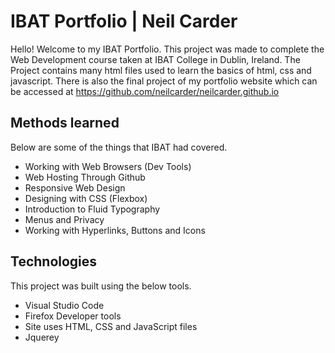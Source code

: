 # IBAT Portfolio | Neil Carder 

Hello! Welcome to my IBAT Portfolio. This project was made to complete the Web Development course taken at IBAT College in Dublin, Ireland. The Project contains many html files used to learn the basics of html, css and javascript. There is also the final project of my portfolio website which can be accessed at https://github.com/neilcarder/neilcarder.github.io

## Methods learned
Below are some of the things that IBAT had covered.

- Working with Web Browsers (Dev Tools)
- Web Hosting Through Github
- Responsive Web Design
- Designing with CSS (Flexbox)
- Introduction to Fluid Typography
- Menus and Privacy
- Working with Hyperlinks, Buttons and Icons 

## Technologies
This project was built using the below tools.

- Visual Studio Code
- Firefox Developer tools
- Site uses HTML, CSS and JavaScript files
- Jquerey

